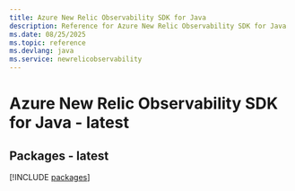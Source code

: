 ```yaml
---
title: Azure New Relic Observability SDK for Java
description: Reference for Azure New Relic Observability SDK for Java
ms.date: 08/25/2025
ms.topic: reference
ms.devlang: java
ms.service: newrelicobservability
---
```

# Azure New Relic Observability SDK for Java - latest
## Packages - latest
[!INCLUDE [packages](new-relic-observability-index.md)]